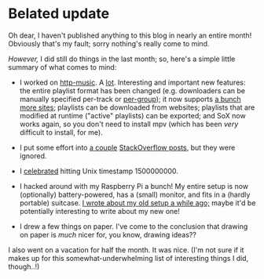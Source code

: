 # Belated update

Oh dear, I haven't published anything to this blog in nearly an entire month!
Obviously that's my fault; sorry nothing's really come to mind.

*However,* I did still do things in the last month; so, here's a simple little
summary of what comes to mind:

* I worked on [http-music][http-music]. A [lot][http-music-commits].
  Interesting and important new features:
  the entire playlist format has been changed (e.g. downloaders can be
  manually specified per-track or [per-group][apply-example]);
  it now supports [a bunch more sites][youtube-dl-supportedsites];
  playlists can be downloaded from websites;
  playlists that are modified at runtime ("active" playlists) can be exported;
  and SoX now works again, so you don't need to install mpv (which has been
  *very* difficult to install, for me).

* I put some effort into [a couple][promise-all]
  [StackOverflow posts][redefine-private], but they were ignored.

* I [celebrated][1500000000000] hitting Unix timestamp 1500000000.

* I hacked around with my Raspberry Pi a bunch! My entire setup is now
  (optionally) battery-powered, has a (small) monitor, and fits in a (hardly
  portable) suitcase. [I wrote about my old setup a while ago;][pi-madness]
  maybe it'd be potentially interesting to write about my new one!

* I drew a few things on paper. I've come to the conclusion that drawing on
  paper is *much* nicer for, you know, drawing ideas??

I also went on a vacation for half the month. It was nice. (I'm not sure if it
makes up for this somewhat-underwhelming list of interesting things I did,
though..!)

  [http-music]: https://github.com/towerofnix/http-music
  [http-music-commits]: https://github.com/towerofnix/http-music/compare/master@%7B2017-07-01%7D...master@%7B2017-08-03%7D
  [apply-example]: https://gist.github.com/towerofnix/cd7465a82c8b367eef221e61c3b6186e
  [youtube-dl-supportedsites]: https://rg3.github.io/youtube-dl/supportedsites.html
  [promise-all]: https://stackoverflow.com/a/44849645/4633828
  [redefine-private]: https://stackoverflow.com/a/45237361/4633828
  [1500000000000]: https://towerofnix.github.io/1500000000000/
  [pi-madness]: posts/11-raspberry-pi-madness.html